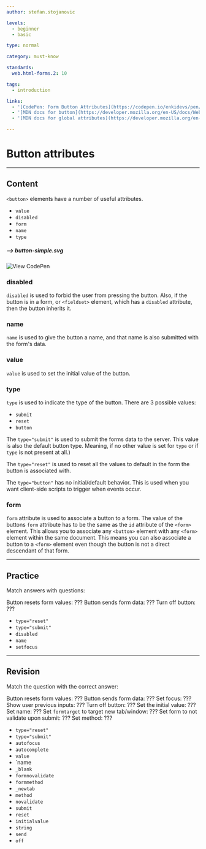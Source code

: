 ```yaml
---
author: stefan.stojanovic

levels:
  - beginner
  - basic

type: normal

category: must-know

standards:
  web.html-forms.2: 10

tags:
  - introduction

links:
  - '[CodePen: Form Button Attributes](https://codepen.io/enkidevs/pen/BPWEzL){code}'
  - '[MDN docs for button](https://developer.mozilla.org/en-US/docs/Web/HTML/Element/button){website}'
  - '[MDN docs for global attributes](https://developer.mozilla.org/en-US/docs/Web/HTML/Global_attributes){website}'

---
```

# Button attributes
---
## Content

`<button>` elements have a number of useful attributes. 

* `value`
* `disabled`
* `form`
* `name`
* `type`

##### --> button-simple.svg

![View CodePen](https://codepen.io/enkidevs/pen/BPWEzL)

### disabled

`disabled` is used to forbid the user from pressing the button. Also, if the button is in a form, or `<fieldset>` element, which has a `disabled` attribute, then the button inherits it.  

### name

`name` is used to give the button a name, and that name is also submitted with the form's data.

### value

`value` is used to set the initial value of the button.

### type

`type` is used to indicate the type of the button. There are 3 possible values:
  - `submit`
  - `reset`
  - `button`

The `type="submit"` is used to submit the forms data to the server. This value is also the default button type. Meaning, if no other value is set for `type` or if `type` is not present at all.)

The `type="reset"` is used to reset all the values to default in the form the button is associated with.

The `type="button"` has no initial/default behavior. This is used when you want client-side scripts to trigger when events occur.

### form

`form` attribute is used to associate a button to a form. The value of the buttons `form` attribute has to be the same as the `id` attribute of the `<form>` element. This allows you to associate any `<button>` element with any `<form>` element within the same document. This means you can also associate a button to a `<form>` element even though the button is not a direct descendant of that form.

---
## Practice

Match answers with questions:

Button resets form values: ???
Button sends form data: ???
Turn off button: ???


* `type="reset"`
* `type="submit"`
* `disabled`
* `name`
* `setfocus`

---
## Revision

Match the question with the correct answer:

Button resets form values: ???
Button sends form data: ???
Set focus: ???
Show user previous inputs: ???
Turn off button: ???
Set the initial value: ???
Set name: ???
Set `formtarget` to target new tab/window: ???
Set form to not validate upon submit: ???
Set method: ???

* `type="reset"`
* `type="submit"`
* `autofocus`
* `autocomplete`
* `value`
* `name
* `_blank`
* `formnovalidate`
* `formmethod`
* `_newtab`
* `method`
* `novalidate`
* `submit`
* `reset`
* `initialvalue`
* `string`
* `send`
* `off`

